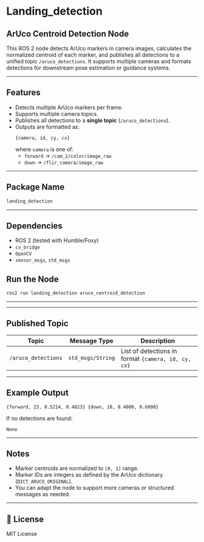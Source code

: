 # Landing_detection



## ArUco Centroid Detection Node

This ROS 2 node detects ArUco markers in camera images, calculates the normalized centroid of each marker, and publishes all detections to a unified topic `/aruco_detections`. It supports multiple cameras and formats detections for downstream pose estimation or guidance systems.

---

## Features

- Detects multiple ArUco markers per frame.
- Supports multiple camera topics.
- Publishes all detections to a **single topic** (`/aruco_detections`).
- Outputs are formatted as:
  ```
  {camera, id, cy, cx}
  ```
  where `camera` is one of:
  - `forward` → `/cam_2/color/image_raw`
  - `down` → `/flir_camera/image_raw`

---

## Package Name

```bash
landing_detection
```

---

## Dependencies



- ROS 2 (tested with Humble/Foxy)
- `cv_bridge`
- `OpenCV`
- `sensor_msgs`, `std_msgs`



## Run the Node


```bash
ros2 run landing_detection aruco_centroid_detection
```

---


---

## Published Topic

| Topic               | Message Type     | Description                            |
|--------------------|------------------|----------------------------------------|
| `/aruco_detections`| `std_msgs/String`| List of detections in format `{camera, id, cy, cx}` |

---

## Example Output

```
{forward, 23, 0.5214, 0.4823} {down, 10, 0.4000, 0.6000}
```

If no detections are found:

```
None
```

---

## Notes

- Marker centroids are normalized to `[0, 1]` range.
- Marker IDs are integers as defined by the ArUco dictionary (`DICT_ARUCO_ORIGINAL`).
- You can adapt the node to support more cameras or structured messages as needed.

---

## 📄 License

MIT License

